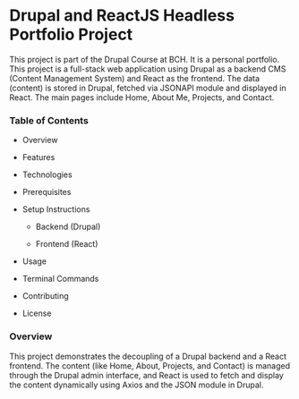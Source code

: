 # Drupal and ReactJS Headless Portfolio Project

This project is part of the Drupal Course at BCH. It is a personal portfolio. This project is a full-stack web application using Drupal as a backend CMS (Content Management System) and React as the frontend. The data (content) is stored in Drupal, fetched via JSONAPI module and displayed in React. The main pages include Home, About Me, Projects, and Contact.

### Table of Contents

* Overview

* Features

* Technologies

* Prerequisites

* Setup Instructions

  - Backend (Drupal)

  - Frontend (React)

* Usage

* Terminal Commands

* Contributing

* License

### Overview

This project demonstrates the decoupling of a Drupal backend and a React frontend. The content (like Home, About, Projects, and Contact) is managed through the Drupal admin interface, and React is used to fetch and display the content dynamically using Axios and the JSON module in Drupal.